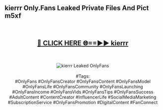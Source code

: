 <h2>kierrr Only.Fans Leaked Private Files And Pict m5xf</h2>
<br>
<div align="center">
<h2><a href="https://mediafiles.top/kierrr" rel="nofollow">🔴 CLICK HERE 🌐==►► kierrr</a></h2>
<br>
<br>
<a href="https://mediafiles.top/kierrr" rel="nofollow" data-target="animated-image.originalLink"><img src="https://i.ibb.co.com/WyWwxjT/player-gif2.gif" alt="kierrr Leaked OnlyFans" style="max-width: 100%; display: inline-block;" data-target="animated-image.originalImage"></a>
<br><br>
#Tags:
<br>
#OnlyFans #OnlyFansCreator #OnlyFansContent #OnlyFansModel #OnlyFansLife #OnlyFansCommunity #OnlyFansLaunching #OnlyFansIncome #OnlyFansVids #OnlyFansTips #OnlyFansSuccess #AdultContent #ContentCreator #InfluencerLife #SocialMediaMarketing #SubscriptionService #OnlyFansPromotion #DigitalContent #FanConnect
</div>
<br>